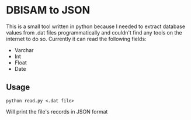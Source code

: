 # DBISAM to JSON

This is a small tool written in python because I needed to extract database values from .dat files programmatically and couldn't find any tools on the internet to do so.
Currently it can read the following fields:

- Varchar
- Int
- Float
- Date

## Usage

```
python read.py <.dat file>

```

Will print the file's records in JSON format
